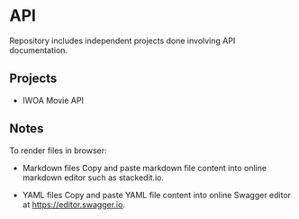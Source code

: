 # API
Repository includes independent projects done involving API documentation.

## Projects
* IWOA Movie API
  
## Notes

To render files in browser:

* Markdown files
  Copy and paste markdown file content into online markdown editor such as stackedit.io.

* YAML files
  Copy and paste YAML file content into online Swagger editor at https://editor.swagger.io.